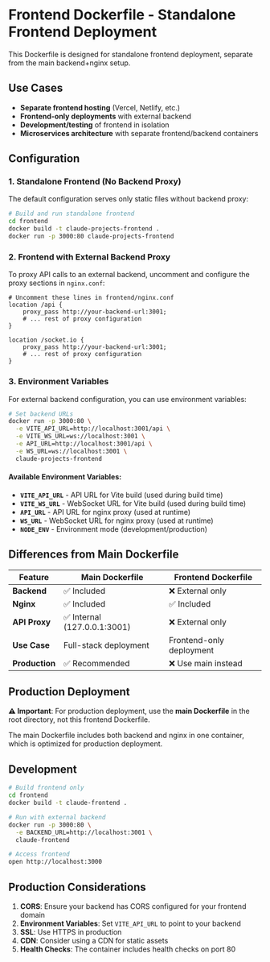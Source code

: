 # Frontend Dockerfile - Standalone Frontend Deployment

This Dockerfile is designed for standalone frontend deployment, separate from the main backend+nginx setup.

## Use Cases

- **Separate frontend hosting** (Vercel, Netlify, etc.)
- **Frontend-only deployments** with external backend
- **Development/testing** of frontend in isolation
- **Microservices architecture** with separate frontend/backend containers

## Configuration

### 1. Standalone Frontend (No Backend Proxy)

The default configuration serves only static files without backend proxy:

```bash
# Build and run standalone frontend
cd frontend
docker build -t claude-projects-frontend .
docker run -p 3000:80 claude-projects-frontend
```

### 2. Frontend with External Backend Proxy

To proxy API calls to an external backend, uncomment and configure the proxy sections in `nginx.conf`:

```nginx
# Uncomment these lines in frontend/nginx.conf
location /api {
    proxy_pass http://your-backend-url:3001;
    # ... rest of proxy configuration
}

location /socket.io {
    proxy_pass http://your-backend-url:3001;
    # ... rest of proxy configuration
}
```

### 3. Environment Variables

For external backend configuration, you can use environment variables:

```bash
# Set backend URLs
docker run -p 3000:80 \
  -e VITE_API_URL=http://localhost:3001/api \
  -e VITE_WS_URL=ws://localhost:3001 \
  -e API_URL=http://localhost:3001/api \
  -e WS_URL=ws://localhost:3001 \
  claude-projects-frontend
```

#### Available Environment Variables:

- **`VITE_API_URL`** - API URL for Vite build (used during build time)
- **`VITE_WS_URL`** - WebSocket URL for Vite build (used during build time)
- **`API_URL`** - API URL for nginx proxy (used at runtime)
- **`WS_URL`** - WebSocket URL for nginx proxy (used at runtime)
- **`NODE_ENV`** - Environment mode (development/production)

## Differences from Main Dockerfile

| Feature        | Main Dockerfile             | Frontend Dockerfile      |
| -------------- | --------------------------- | ------------------------ |
| **Backend**    | ✅ Included                  | ❌ External only          |
| **Nginx**      | ✅ Included                  | ✅ Included               |
| **API Proxy**  | ✅ Internal (127.0.0.1:3001) | ❌ External only          |
| **Use Case**   | Full-stack deployment       | Frontend-only deployment |
| **Production** | ✅ Recommended               | ❌ Use main instead       |

## Production Deployment

**⚠️ Important**: For production deployment, use the **main Dockerfile** in the root directory, not this frontend Dockerfile.

The main Dockerfile includes both backend and nginx in one container, which is optimized for production deployment.

## Development

```bash
# Build frontend only
cd frontend
docker build -t claude-frontend .

# Run with external backend
docker run -p 3000:80 \
  -e BACKEND_URL=http://localhost:3001 \
  claude-frontend

# Access frontend
open http://localhost:3000
```

## Production Considerations

1. **CORS**: Ensure your backend has CORS configured for your frontend domain
2. **Environment Variables**: Set `VITE_API_URL` to point to your backend
3. **SSL**: Use HTTPS in production
4. **CDN**: Consider using a CDN for static assets
5. **Health Checks**: The container includes health checks on port 80
